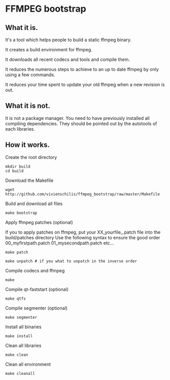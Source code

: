 # FFMPEG bootstrap

## What it is.

  It's a tool which helps people to build a static ffmpeg binary.
  
  It creates a build environment for ffmpeg.
  
  It downloads all recent codecs and tools and compile them.
  
  It reduces the numerous steps to achieve to an up to date ffmpeg by only using a few commands.
  
  It reduces your time spent to update your old ffmpeg when a new revision is out.

## What it is not. 

  It is not a package manager.
  You need to have previously installed all compiling dependencies.
  They should be pointed out by the autotools of each libraries.

## How it works. 

Create the root directory

    mkdir build
    cd build

Download the Makefile

    wget http://github.com/vivienschilis/ffmpeg_bootstrap/raw/master/Makefile
  
Build and download all files

    make bootstrap
  
Apply ffmpeg patches (optional)

If you to apply patches on ffmpeg, put your XX_yourfile_.patch file into the build/patches directory
Use the following syntax to ensure the good order 00_myfirstpath.patch 01_mysecondpath.patch etc...

    make patch
  
    make unpatch # if you what to unpatch in the inverse order
  
Compile codecs and ffmpeg

    make
  
Compile qt-faststart (optional)

    make qtfs
  
Compile segmenter (optional)

    make segmenter

Install all binaries

    make install

Clean all libraries

    make clean
  
Clean all environment

    make cleanall